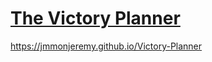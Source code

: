# [The Victory Planner](https://jmmonjeremy.github.io/Victory-Planner/)
https://jmmonjeremy.github.io/Victory-Planner
